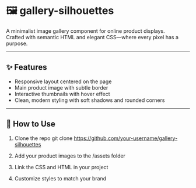 # 🖼️ gallery-silhouettes

A minimalist image gallery component for online product displays.  
Crafted with semantic HTML and elegant CSS—where every pixel has a purpose.

---

## ✨ Features

- Responsive layout centered on the page
- Main product image with subtle border
- Interactive thumbnails with hover effect
- Clean, modern styling with soft shadows and rounded corners

---

## 🧪 How to Use
1. Clone the repo git clone https://github.com/your-username/gallery-silhouettes

2. Add your product images to the /assets folder

3. Link the CSS and HTML in your project

4. Customize styles to match your brand
